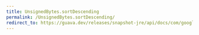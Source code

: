 ```yaml
---
title: UnsignedBytes.sortDescending
permalink: /UnsignedBytes.sortDescending/
redirect_to: https://guava.dev/releases/snapshot-jre/api/docs/com/google/common/primitives/UnsignedBytes.html#sortDescending-byte:A-
---
```

